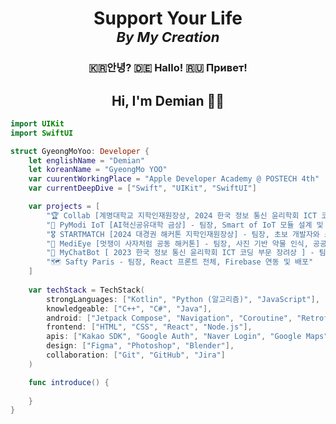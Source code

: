 <h1 align="center">
  <span style="font-weight: bold; font-size: 28px;">Support Your Life</span><br/>
  <span style="font-style: italic; font-size: 22px;">By My Creation</span>
</h1>

<h3 align="center">🇰🇷안녕? 🇩🇪 Hallo! 🇷🇺 Привет!</h2>
<h2 align="center">Hi, I'm Demian 🧑‍💻</h3>

```swift
import UIKit
import SwiftUI

struct GyeongMoYoo: Developer {
    let englishName = "Demian"
    let koreanName = "GyeongMo YOO"
    var cuurentWorkingPlace = "Apple Developer Academy @ POSTECH 4th"
    var currentDeepDive = ["Swift", "UIKit", "SwiftUI"]

    var projects = [
        "🏆 Collab [계명대학교 지학인재원장상, 2024 한국 정보 통신 윤리학회 ICT 코딩 부문 우수상] - 팀장, 전체 앱 기획, 디자인, Android 앱 개발 담당",
        "🥇 PyModi IoT [AI혁신공유대학 금상] - 팀장, Smart of IoT 모듈 설계 및 섹션별 하드웨어 제어 개발",
        "🎖️ STARTMATCH [2024 대경권 해커톤 지학인재원장상] - 팀장, 초보 개발자와 스타트업 연결 플랫폼 기획 및 Android 앱 개발",
        "📱 MediEye [멋쟁이 사자처럼 공동 해커톤] - 팀장, 사진 기반 약물 인식, 공공 API 연동, React Native 앱 개발",
        "🧠 MyChatBot [ 2023 한국 정보 통신 윤리학회 ICT 코딩 부문 장려상 ] - 팀장, ChatGPT 기반 Python 데스크탑 챗봇",
        "🗺️ Safty Paris - 팀장, React 프론트 전체, Firebase 연동 및 배포"
    ]
    
    var techStack = TechStack(
        strongLanguages: ["Kotlin", "Python (알고리즘)", "JavaScript"],
        knowledgeable: ["C++", "C#", "Java"],
        android: ["Jetpack Compose", "Navigation", "Coroutine", "Retrofit", "Room", "DataBinding", "DataStore", "RxJava", "ViewModel"],
        frontend: ["HTML", "CSS", "React", "Node.js"],
        apis: ["Kakao SDK", "Google Auth", "Naver Login", "Google Maps", "Geocode", "Places", "서울시 버스 API", "공공 약 API"],
        design: ["Figma", "Photoshop", "Blender"],
        collaboration: ["Git", "GitHub", "Jira"]
    )

    func introduce() {
      
    }
}
